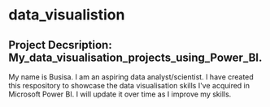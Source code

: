 # data_visualistion
## Project Decsription: My_data_visualisation_projects_using_Power_BI.
My name is Busisa. I am an aspiring data analyst/scientist.
I have created this respository to showcase the data visualisation skills I've acquired in Microsoft Power BI.
I will update it over time as I improve my skills.
